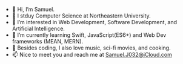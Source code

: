 - 👋 Hi, I’m Samuel.
- 🏫 I stduy Computer Science at Northeastern University.
- 👀 I’m interested in Web Development, Software Development, and Artificial Intelligence.
- 🌱 I’m currently learning Swift, JavaScript(ES6+) and Web Dev frameworks (MEAN, MERN).
- 🎵 Besides coding, I also love music, sci-fi movies, and cooking.
- 📫 Nice to meet you and reach me at Samuel.J032@iCloud.com

<!---
samuel032khoury/samuel032khoury is a ✨ special ✨ repository because its `README.md` (this file) appears on your GitHub profile.
You can click the Preview link to take a look at your changes.
--->
